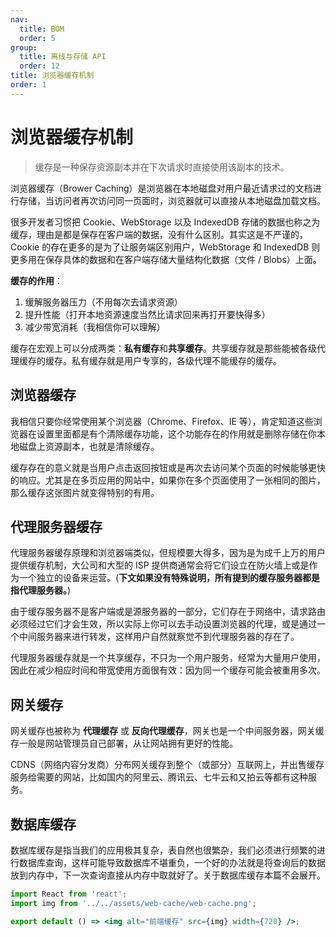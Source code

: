 ```yaml
---
nav:
  title: BOM
  order: 5
group:
  title: 离线与存储 API
  order: 12
title: 浏览器缓存机制
order: 1
---
```


# 浏览器缓存机制

> 缓存是一种保存资源副本并在下次请求时直接使用该副本的技术。

浏览器缓存（Brower Caching）是浏览器在本地磁盘对用户最近请求过的文档进行存储，当访问者再次访问同一页面时，浏览器就可以直接从本地磁盘加载文档。

很多开发者习惯把 Cookie、WebStorage 以及 IndexedDB 存储的数据也称之为缓存，理由是都是保存在客户端的数据，没有什么区别。其实这是不严谨的，Cookie 的存在更多的是为了让服务端区别用户，WebStorage 和 IndexedDB 则更多用在保存具体的数据和在客户端存储大量结构化数据（文件 / Blobs）上面。

**缓存的作用**：

1. 缓解服务器压力（不用每次去请求资源）
2. 提升性能（打开本地资源速度当然比请求回来再打开要快得多）
3. 减少带宽消耗（我相信你可以理解）

缓存在宏观上可以分成两类：**私有缓存**和**共享缓存**。共享缓存就是那些能被各级代理缓存的缓存。私有缓存就是用户专享的，各级代理不能缓存的缓存。

## 浏览器缓存

我相信只要你经常使用某个浏览器（Chrome、Firefox、IE 等），肯定知道这些浏览器在设置里面都是有个清除缓存功能，这个功能存在的作用就是删除存储在你本地磁盘上资源副本，也就是清除缓存。

缓存存在的意义就是当用户点击返回按钮或是再次去访问某个页面的时候能够更快的响应。尤其是在多页应用的网站中，如果你在多个页面使用了一张相同的图片，那么缓存这张图片就变得特别的有用。

## 代理服务器缓存

代理服务器缓存原理和浏览器端类似，但规模要大得多，因为是为成千上万的用户提供缓存机制，大公司和大型的 ISP 提供商通常会将它们设立在防火墙上或是作为一个独立的设备来运营。(**下文如果没有特殊说明，所有提到的缓存服务器都是指代理服务器。**)

由于缓存服务器不是客户端或是源服务器的一部分，它们存在于网络中，请求路由必须经过它们才会生效，所以实际上你可以去手动设置浏览器的代理，或是通过一个中间服务器来进行转发，这样用户自然就察觉不到代理服务器的存在了。

代理服务器缓存就是一个共享缓存，不只为一个用户服务，经常为大量用户使用，因此在减少相应时间和带宽使用方面很有效：因为同一个缓存可能会被重用多次。

## 网关缓存

网关缓存也被称为 **代理缓存** 或 **反向代理缓存**，网关也是一个中间服务器，网关缓存一般是网站管理员自己部署，从让网站拥有更好的性能。

CDNS（网络内容分发商）分布网关缓存到整个（或部分）互联网上，并出售缓存服务给需要的网站，比如国内的阿里云、腾讯云、七牛云和又拍云等都有这种服务。

## 数据库缓存

数据库缓存是指当我们的应用极其复杂，表自然也很繁杂，我们必须进行频繁的进行数据库查询，这样可能导致数据库不堪重负，一个好的办法就是将查询后的数据放到内存中，下一次查询直接从内存中取就好了。关于数据库缓存本篇不会展开。

```jsx | inline
import React from 'react';
import img from '../../assets/web-cache/web-cache.png';

export default () => <img alt="前端缓存" src={img} width={720} />;
```
